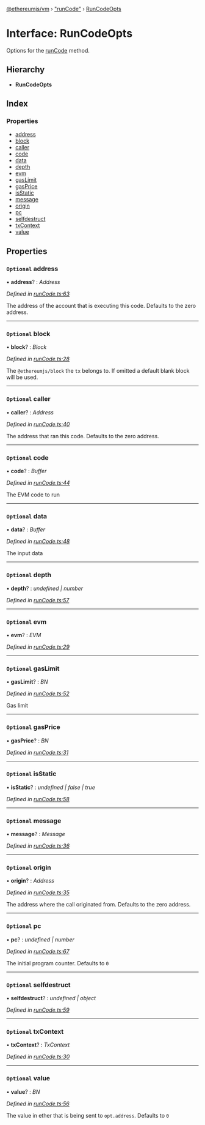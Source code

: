 [@ethereumjs/vm](../README.md) › ["runCode"](../modules/_runcode_.md) › [RunCodeOpts](_runcode_.runcodeopts.md)

# Interface: RunCodeOpts

Options for the [runCode](../classes/_index_.vm.md#runcode) method.

## Hierarchy

* **RunCodeOpts**

## Index

### Properties

* [address](_runcode_.runcodeopts.md#optional-address)
* [block](_runcode_.runcodeopts.md#optional-block)
* [caller](_runcode_.runcodeopts.md#optional-caller)
* [code](_runcode_.runcodeopts.md#optional-code)
* [data](_runcode_.runcodeopts.md#optional-data)
* [depth](_runcode_.runcodeopts.md#optional-depth)
* [evm](_runcode_.runcodeopts.md#optional-evm)
* [gasLimit](_runcode_.runcodeopts.md#optional-gaslimit)
* [gasPrice](_runcode_.runcodeopts.md#optional-gasprice)
* [isStatic](_runcode_.runcodeopts.md#optional-isstatic)
* [message](_runcode_.runcodeopts.md#optional-message)
* [origin](_runcode_.runcodeopts.md#optional-origin)
* [pc](_runcode_.runcodeopts.md#optional-pc)
* [selfdestruct](_runcode_.runcodeopts.md#optional-selfdestruct)
* [txContext](_runcode_.runcodeopts.md#optional-txcontext)
* [value](_runcode_.runcodeopts.md#optional-value)

## Properties

### `Optional` address

• **address**? : *Address*

*Defined in [runCode.ts:63](https://github.com/ethereumjs/ethereumjs-monorepo/blob/master/packages/vm/lib/runCode.ts#L63)*

The address of the account that is executing this code. Defaults to the zero address.

___

### `Optional` block

• **block**? : *Block*

*Defined in [runCode.ts:28](https://github.com/ethereumjs/ethereumjs-monorepo/blob/master/packages/vm/lib/runCode.ts#L28)*

The `@ethereumjs/block` the `tx` belongs to. If omitted a default blank block will be used.

___

### `Optional` caller

• **caller**? : *Address*

*Defined in [runCode.ts:40](https://github.com/ethereumjs/ethereumjs-monorepo/blob/master/packages/vm/lib/runCode.ts#L40)*

The address that ran this code. Defaults to the zero address.

___

### `Optional` code

• **code**? : *Buffer*

*Defined in [runCode.ts:44](https://github.com/ethereumjs/ethereumjs-monorepo/blob/master/packages/vm/lib/runCode.ts#L44)*

The EVM code to run

___

### `Optional` data

• **data**? : *Buffer*

*Defined in [runCode.ts:48](https://github.com/ethereumjs/ethereumjs-monorepo/blob/master/packages/vm/lib/runCode.ts#L48)*

The input data

___

### `Optional` depth

• **depth**? : *undefined | number*

*Defined in [runCode.ts:57](https://github.com/ethereumjs/ethereumjs-monorepo/blob/master/packages/vm/lib/runCode.ts#L57)*

___

### `Optional` evm

• **evm**? : *EVM*

*Defined in [runCode.ts:29](https://github.com/ethereumjs/ethereumjs-monorepo/blob/master/packages/vm/lib/runCode.ts#L29)*

___

### `Optional` gasLimit

• **gasLimit**? : *BN*

*Defined in [runCode.ts:52](https://github.com/ethereumjs/ethereumjs-monorepo/blob/master/packages/vm/lib/runCode.ts#L52)*

Gas limit

___

### `Optional` gasPrice

• **gasPrice**? : *BN*

*Defined in [runCode.ts:31](https://github.com/ethereumjs/ethereumjs-monorepo/blob/master/packages/vm/lib/runCode.ts#L31)*

___

### `Optional` isStatic

• **isStatic**? : *undefined | false | true*

*Defined in [runCode.ts:58](https://github.com/ethereumjs/ethereumjs-monorepo/blob/master/packages/vm/lib/runCode.ts#L58)*

___

### `Optional` message

• **message**? : *Message*

*Defined in [runCode.ts:36](https://github.com/ethereumjs/ethereumjs-monorepo/blob/master/packages/vm/lib/runCode.ts#L36)*

___

### `Optional` origin

• **origin**? : *Address*

*Defined in [runCode.ts:35](https://github.com/ethereumjs/ethereumjs-monorepo/blob/master/packages/vm/lib/runCode.ts#L35)*

The address where the call originated from. Defaults to the zero address.

___

### `Optional` pc

• **pc**? : *undefined | number*

*Defined in [runCode.ts:67](https://github.com/ethereumjs/ethereumjs-monorepo/blob/master/packages/vm/lib/runCode.ts#L67)*

The initial program counter. Defaults to `0`

___

### `Optional` selfdestruct

• **selfdestruct**? : *undefined | object*

*Defined in [runCode.ts:59](https://github.com/ethereumjs/ethereumjs-monorepo/blob/master/packages/vm/lib/runCode.ts#L59)*

___

### `Optional` txContext

• **txContext**? : *TxContext*

*Defined in [runCode.ts:30](https://github.com/ethereumjs/ethereumjs-monorepo/blob/master/packages/vm/lib/runCode.ts#L30)*

___

### `Optional` value

• **value**? : *BN*

*Defined in [runCode.ts:56](https://github.com/ethereumjs/ethereumjs-monorepo/blob/master/packages/vm/lib/runCode.ts#L56)*

The value in ether that is being sent to `opt.address`. Defaults to `0`

